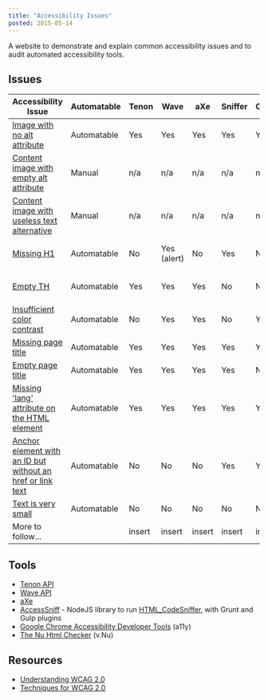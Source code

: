 ```yaml
---
title: "Accessibility Issues"
posted: 2015-05-14
---
```


A website to demonstrate and explain common accessibility issues
and to audit automated accessibility tools.

## Issues
<table>
<thead>
<tr>
<th scope="col">Accessibility Issue</th>
<th scope="col">Automatable</th>
<th scope="col">Tenon</th>
<th scope="col">Wave</th>
<th scope="col">aXe</th>
<th scope="col">Sniffer</th>
<th scope="col">Chrome</th>
<th scope="col">v.Nu</th>
<th scope="col">WCAG 2.0</th>
<th scope="col">Info</th>
</tr>
</thead>
<tbody>
<tr>
<td><a href="/accessibility-issues/image-no-alt.html">Image with no alt attribute</a></td>
<td>Automatable</td>
<td class="tool-result tool-result--tenon yes">Yes</td>
<td class="tool-result tool-result--wave yes">Yes</td>
<td class="tool-result tool-result--axe yes">Yes</td>
<td class="tool-result tool-result--codesniffer yes">Yes</td>
<td class="tool-result tool-result--chrome yes">Yes</td>
<td class="tool-result tool-result--vnu yes">Yes</td>
<td><a href="http://www.w3.org/TR/UNDERSTANDING-WCAG20/text-equiv-all.html">1.1.1 Non-text Content</a></td>
<td></td>
</tr>
<tr>
<td><a href="/accessibility-issues/image-empty-alt.html">Content image with empty alt attribute</a></td>
<td>Manual</td>
<td class="tool-result tool-result--tenon manual">n/a</td>
<td class="tool-result tool-result--wave manual">n/a</td>
<td class="tool-result tool-result--axe manual">n/a</td>
<td class="tool-result tool-result--codesniffer manual">n/a</td>
<td class="tool-result tool-result--chrome manual">n/a</td>
<td class="tool-result tool-result--vnu manual">n/a</td>
<td><a href="http://www.w3.org/TR/UNDERSTANDING-WCAG20/text-equiv-all.html">1.1.1 Non-text Content</a></td>
<td></td>
</tr>
<tr>
<td><a href="/accessibility-issues/image-bad-alt.html">Content image with useless text alternative</a></td>
<td>Manual</td>
<td class="tool-result tool-result--tenon manual">n/a</td>
<td class="tool-result tool-result--wave manual">n/a</td>
<td class="tool-result tool-result--axe manual">n/a</td>
<td class="tool-result tool-result--codesniffer manual">n/a</td>
<td class="tool-result tool-result--chrome manual">n/a</td>
<td class="tool-result tool-result--vnu manual">n/a</td>
<td><a href="http://www.w3.org/TR/UNDERSTANDING-WCAG20/text-equiv-all.html">1.1.1 Non-text Content</a></td>
<td></td>
</tr>
<tr>
<td><a href="/accessibility-issues/h1-missing.html">Missing H1</a></td>
<td>Automatable</td>
<td class="tool-result tool-result--tenon no">No</td>
<td class="tool-result tool-result--wave alert">Yes (alert)</td>
<td class="tool-result tool-result--axe no">No</td>
<td class="tool-result tool-result--codesniffer yes">Yes</td>
<td class="tool-result tool-result--chrome no">No</td>
<td class="tool-result tool-result--vnu no">No</td>
<td><a href="http://www.w3.org/TR/UNDERSTANDING-WCAG20/content-structure-separation-programmatic.html">1.3.1 Info and Relationships</a></td>
<td><a href="http://www.w3.org/TR/WCAG20-TECHS/G141.html">G141</a></td>
</tr>
<tr>
<td><a href="/accessibility-issues/th-empty.html">Empty TH</a></td>
<td>Automatable</td>
<td class="tool-result tool-result--tenon yes">Yes</td>
<td class="tool-result tool-result--wave yes">Yes</td>
<td class="tool-result tool-result--axe yes">Yes</td>
<td class="tool-result tool-result--codesniffer no">No</td>
<td class="tool-result tool-result--chrome no">No</td>
<td class="tool-result tool-result--vnu no">no</td>
<td><a href="http://www.w3.org/TR/UNDERSTANDING-WCAG20/content-structure-separation-programmatic.html">1.3.1 Info and Relationships</a></td>
<td></td>
</tr>
<tr>
<td><a href="/accessibility-issues/color-contrast-insufficient.html">Insufficient color contrast</a></td>
<td>Automatable</td>
<td class="tool-result tool-result--tenon no">No</td>
<td class="tool-result tool-result--wave yes">Yes</td>
<td class="tool-result tool-result--axe yes">Yes</td>
<td class="tool-result tool-result--codesniffer no">No</td>
<td class="tool-result tool-result--chrome yes">Yes</td>
<td class="tool-result tool-result--vnu no">No</td>
<td><a href="http://www.w3.org/TR/UNDERSTANDING-WCAG20/visual-audio-contrast-contrast.html">1.4.3 Contrast (Minimum)</a></td>
<td><a href="http://www.w3.org/TR/WCAG20-TECHS/G18.html">G18</a></td>
</tr>
<tr>
<td><a href="/accessibility-issues/title-missing.html">Missing page title</a></td>
<td>Automatable</td>
<td class="tool-result tool-result--tenon yes">Yes</td>
<td class="tool-result tool-result--wave yes">Yes</td>
<td class="tool-result tool-result--axe yes">Yes</td>
<td class="tool-result tool-result--codesniffer yes">Yes</td>
<td class="tool-result tool-result--chrome yes">Yes</td>
<td class="tool-result tool-result--vnu yes">Yes</td>
<td><a href="http://www.w3.org/TR/UNDERSTANDING-WCAG20/navigation-mechanisms-title.html">2.4.2 Page Titled</a></td>
<td><a href="http://www.w3.org/TR/WCAG20-TECHS/H25.html">H25</a></td>
</tr>
<tr>
<td><a href="/accessibility-issues/title-empty.html">Empty page title</a></td>
<td>Automatable</td>
<td class="tool-result tool-result--tenon yes">Yes</td>
<td class="tool-result tool-result--wave yes">Yes</td>
<td class="tool-result tool-result--axe yes">Yes</td>
<td class="tool-result tool-result--codesniffer yes">Yes</td>
<td class="tool-result tool-result--chrome no">No</td>
<td class="tool-result tool-result--vnu yes">Yes</td>
<td></td>
<td></td>
</tr>
<tr>
<td><a href="/accessibility-issues/lang-missing.html">Missing &#39;lang&#39; attribute on the HTML element</a></td>
<td>Automatable</td>
<td class="tool-result tool-result--tenon yes">Yes</td>
<td class="tool-result tool-result--wave yes">Yes</td>
<td class="tool-result tool-result--axe yes">Yes</td>
<td class="tool-result tool-result--codesniffer yes">Yes</td>
<td class="tool-result tool-result--chrome yes">Yes</td>
<td class="tool-result tool-result--vnu no">No</td>
<td><a href="http://www.w3.org/TR/UNDERSTANDING-WCAG20/meaning-doc-lang-id.html">3.1.1 Language of Page</a></td>
<td><a href="http://www.w3.org/TR/WCAG20-TECHS/H57.html">H57</a></td>
</tr>
<tr>
<td><a href="/accessibility-issues/anchor-with-id-no-href-or-text.html">Anchor element with an ID but without an href or link text</a></td>
<td>Automatable</td>
<td class="tool-result tool-result--tenon no">No</td>
<td class="tool-result tool-result--wave no">No</td>
<td class="tool-result tool-result--axe no">No</td>
<td class="tool-result tool-result--codesniffer yes">Yes</td>
<td class="tool-result tool-result--chrome yes">Yes</td>
<td class="tool-result tool-result--vnu no">No</td>
<td><a href="http://www.w3.org/TR/UNDERSTANDING-WCAG20/ensure-compat-rsv.html">4.1.2 Name, Role, Value</a></td>
<td><a href="http://www.w3.org/TR/WCAG20-TECHS/H91.html">H91</a></td>
</tr>
<tr>
<td><a href="/accessibility-issues/text-small.html">Text is very small</a></td>
<td>Automatable</td>
<td class="tool-result tool-result--tenon no">No</td>
<td class="tool-result tool-result--wave no">No</td>
<td class="tool-result tool-result--axe no">No</td>
<td class="tool-result tool-result--codesniffer no">No</td>
<td class="tool-result tool-result--chrome no">No</td>
<td class="tool-result tool-result--vnu no">No</td>
<td></td>
<td></td>
</tr>
<tr>
<!-- <td><a href="/accessibility-issues/">insert</a></td> -->
<td>More to follow...</td>
<td></td>
<td class="tool-result tool-result--tenon insert">insert</td>
<td class="tool-result tool-result--wave insert">insert</td>
<td class="tool-result tool-result--axe insert">insert</td>
<td class="tool-result tool-result--codesniffer insert">insert</td>
<td class="tool-result tool-result--chrome insert">insert</td>
<td class="tool-result tool-result--vnu insert">insert</td>
<td></td>
<td></td>
</tr>
</tbody>
</table>

## Tools
* [Tenon API](http://tenon.io/)
* [Wave API](http://wave.webaim.org/api/)
* [aXe](http://www.deque.com/products/axe/)
* [AccessSniff](https://github.com/yargalot/AccessSniff) - NodeJS library to run [HTML_CodeSniffer](http://squizlabs.github.io/HTML_CodeSniffer/), with Grunt and Gulp plugins
* [Google Chrome Accessibility Developer Tools](http://addyosmani.github.io/a11y/) (a11y)
* [The Nu Html Checker](https://validator.github.io/validator/) (v.Nu)


## Resources
* [Understanding WCAG 2.0](http://www.w3.org/TR/UNDERSTANDING-WCAG20/Overview.html)
* [Techniques for WCAG 2.0](http://www.w3.org/TR/WCAG20-TECHS/Overview.html)